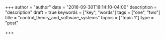 +++
author = "author"
date = "2016-09-30T18:14:10-04:00"
description = "description"
draft = true
keywords = ["key", "words"]
tags = ["one", "two"]
title = "control_theory_and_software_systems"
topics = ["topic 1"]
type = "post"

+++

